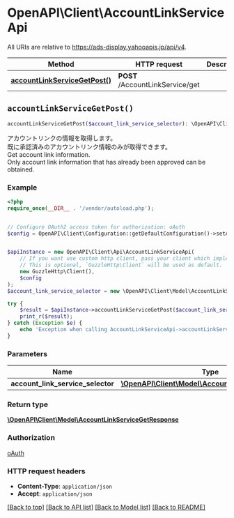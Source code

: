 # OpenAPI\Client\AccountLinkServiceApi

All URIs are relative to https://ads-display.yahooapis.jp/api/v4.

Method | HTTP request | Description
------------- | ------------- | -------------
[**accountLinkServiceGetPost()**](AccountLinkServiceApi.md#accountLinkServiceGetPost) | **POST** /AccountLinkService/get | 


## `accountLinkServiceGetPost()`

```php
accountLinkServiceGetPost($account_link_service_selector): \OpenAPI\Client\Model\AccountLinkServiceGetResponse
```



<div lang=\"ja\">アカウントリンクの情報を取得します。<br> 既に承認済みのアカウントリンク情報のみが取得できます。</div> <div lang=\"en\">Get account link information.<br> Only account link information that has already been approved can be obtained.</div>

### Example

```php
<?php
require_once(__DIR__ . '/vendor/autoload.php');


// Configure OAuth2 access token for authorization: oAuth
$config = OpenAPI\Client\Configuration::getDefaultConfiguration()->setAccessToken('YOUR_ACCESS_TOKEN');


$apiInstance = new OpenAPI\Client\Api\AccountLinkServiceApi(
    // If you want use custom http client, pass your client which implements `GuzzleHttp\ClientInterface`.
    // This is optional, `GuzzleHttp\Client` will be used as default.
    new GuzzleHttp\Client(),
    $config
);
$account_link_service_selector = new \OpenAPI\Client\Model\AccountLinkServiceSelector(); // \OpenAPI\Client\Model\AccountLinkServiceSelector

try {
    $result = $apiInstance->accountLinkServiceGetPost($account_link_service_selector);
    print_r($result);
} catch (Exception $e) {
    echo 'Exception when calling AccountLinkServiceApi->accountLinkServiceGetPost: ', $e->getMessage(), PHP_EOL;
}
```

### Parameters

Name | Type | Description  | Notes
------------- | ------------- | ------------- | -------------
 **account_link_service_selector** | [**\OpenAPI\Client\Model\AccountLinkServiceSelector**](../Model/AccountLinkServiceSelector.md)|  | [optional]

### Return type

[**\OpenAPI\Client\Model\AccountLinkServiceGetResponse**](../Model/AccountLinkServiceGetResponse.md)

### Authorization

[oAuth](../../README.md#oAuth)

### HTTP request headers

- **Content-Type**: `application/json`
- **Accept**: `application/json`

[[Back to top]](#) [[Back to API list]](../../README.md#endpoints)
[[Back to Model list]](../../README.md#models)
[[Back to README]](../../README.md)
